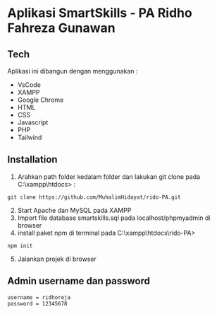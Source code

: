 # Aplikasi SmartSkills - PA Ridho Fahreza Gunawan
<!-- badges -->
## Tech
Aplikasi ini dibangun dengan menggunakan : 
<!-- bold -->
- VsCode  
- XAMPP
- Google Chrome
- HTML
- CSS
- Javascript
- PHP 
- Tailwind

## Installation
1. Arahkan path folder kedalam folder dan lakukan git clone pada C:\xampp\htdocs> : 
```
git clone https://github.com/MuhalimHidayat/rido-PA.git
```
2. Start Apache dan MySQL pada XAMPP
3. Import file database smartskills.sql pada localhost/phpmyadmin di browser
4. install paket npm di terminal pada C:\xampp\htdocs\rido-PA>
```
npm init
```
5. Jalankan projek di browser

## Admin username dan password
```
username = ridhoreja
password = 12345678
```



